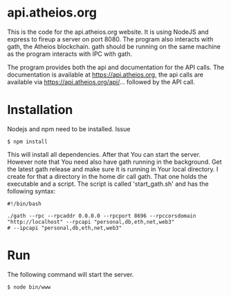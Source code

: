 # api.atheios.org
This is the code for the api.atheios.org website. It is using NodeJS and express to fireup a server on port 8080.
The program also interacts with gath, the Atheios blockchain. gath should be running on the same machine as the program interacts with IPC with gath.

The program provides both the api and documentation for the API calls. The documentation is available at https://api.atheios.org, the
api calls are available via https://api.atheios.org/api/... followed by the API call.

# Installation
Nodejs and npm need to be installed. Issue
```
$ npm install
```
This will install all dependencies. After that You can start the server. However note that You need also have gath running in the background. Get the latest gath release and make sure it is running in Your local directory. I create for that a directory in the home dir call gath. That one holds the executable and a script. The script is called 'start_gath.sh' and has the following syntax:
```
#!/bin/bash

./gath --rpc --rpcaddr 0.0.0.0 --rpcport 8696 --rpccorsdomain "http://localhost" --rpcapi "personal,db,eth,net,web3"
# --ipcapi "personal,db,eth,net,web3"

```

# Run
The following command will start the server.
```
$ node bin/www
```

